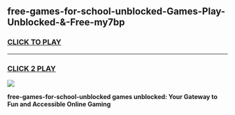 
## free-games-for-school-unblocked-Games-Play-Unblocked-&-Free-my7bp
<h3>
<a href="https://premium76.site?title=free-games-for-school-unblocked&ref=24A">CLICK TO PLAY</a></h3>
<hr>

<h3>
<a href="https://premium76.site?title=free-games-for-school-unblocked&ref=24A">CLICK 2 PLAY</a>
  
</h3>

<a href="https://premium76.site?title=free-games-for-school-unblocked&ref=24A"><img src="https://clearcache.store/games.png"></a>


**free-games-for-school-unblocked games unblocked: Your Gateway to Fun and Accessible Online Gaming**
